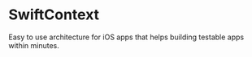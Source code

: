 # SwiftContext
Easy to use architecture for iOS apps that helps building testable apps within minutes.
